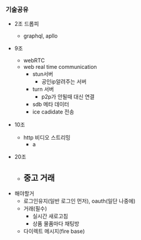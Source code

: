 ### 기술공유

- 2조 드롭피

  - graphql, apllo

- 9조

  - webRTC
  - web real time communication
    - stun서버
      - 공인ip알려주는 서버
    - turn 서버
      - p2p가 안될때 대신 연결
    - sdb 메타 데이터
    - ice cadidate 전송

- 10조

  - http 비디오 스트리밍
    - a

- 20조
  - ## 중고 거래

* 해야할거
  - 로그인유지(일반 로그인 먼저), oauth(일단 나중에)
  - 거래(필수)
    - 실시간 새로고침
    - 상품 물품마다 채팅방
  - 다이렉트 메시지(fire base)
